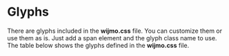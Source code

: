 Glyphs
======

There are glyphs included in the **wijmo.css** file. You can customize them or use them as is. Just add a span element and the glyph class name to use. The table below shows the glyphs defined in the **wijmo.css** file.